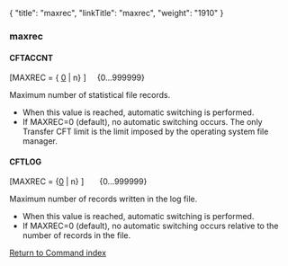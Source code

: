 {
    "title": "maxrec",
    "linkTitle": "maxrec",
    "weight": "1910"
}<span id="maxrec"></span>

### maxrec

#### CFTACCNT

\[MAXREC = { <u>0</u> | n} \]     {0...999999}

Maximum number
of statistical file records.

-   When this value is reached, automatic switching is performed.
-   If MAXREC=0 (default), no automatic switching occurs. The only Transfer CFT limit is the limit imposed by the operating system file manager.

#### CFTLOG

\[MAXREC = {<u>0</u> | n} \]       {0...999999}

Maximum number of records written in the
log file.

-   When this value is reached, automatic switching is performed.
-   If MAXREC=0 (default), no automatic switching occurs  relative to the
    number of records in the file.

[Return to Command index](../../)

